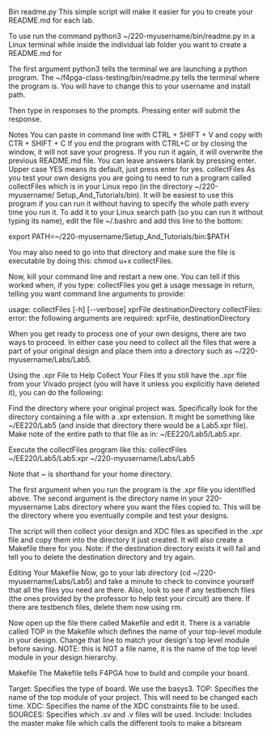 Bin
readme.py
This simple script will make it easier for you to create your README.md for each lab.

To use run the command python3 ~/220-myusername/bin/readme.py in a Linux terminal while inside the individual lab folder you want to create a README.md for

The first argument python3 tells the terminal we are launching a python program.
The ~/f4pga-class-testing/bin/readme.py tells the terminal where the program is. You will have to change this to your username and install path.

Then type in responses to the prompts. Pressing enter will submit the response.

Notes
You can paste in command line with CTRL + SHIFT + V and copy with CTR + SHIFT + C
If you end the program with CTRL+C or by closing the window, it will not save your progress.
If you run it again, it will overwrite the previous README.md file.
You can leave answers blank by pressing enter.
Upper case YES means its default, just press enter for yes.
collectFiles
As you test your own designs you are going to need to run a program called collectFiles which is in your Linux repo (in the directory ~/220-myusername/ Setup_And_Tutorials/bin). It will be easiest to use this program if you can run it without having to specify the whole path every time you run it. To add it to your Linux search path (so you can run it without typing its name), edit the file ~/.bashrc and add this line to the bottom:

export PATH=~/220-myusername/Setup_And_Tutorials/bin:$PATH

You may also need to go into that directory and make sure the file is executable by doing this: chmod u+x collectFiles.

Now, kill your command line and restart a new one. You can tell if this worked when, if you type: collectFiles you get a usage message in return, telling you want command line arguments to provide:

usage: collectFiles [-h] [--verbose] xprFile destinationDirectory
collectFiles: error: the following arguments are required: xprFile, destinationDirectory

When you get ready to process one of your own designs, there are two ways to proceed. In either case you need to collect all the files that were a part of your original design and place them into a directory such as ~/220-myusername/Labs/Lab5.

Using the .xpr File to Help Collect Your Files
If you still have the .xpr file from your Vivado project (you will have it unless you explicitly have deleted it), you can do the following:

Find the directory where your original project was. Specifically look for the directory containing a file with a .xpr extension. It might be something like ~/EE220/Lab5 (and inside that directory there would be a Lab5.xpr file). Make note of the entire path to that file as in: ~/EE220/Lab5/Lab5.xpr.

Execute the collectFiles program like this:
collectFiles ~/EE220/Lab5/Lab5.xpr ~/220-myusername/Labs/Lab5

Note that ~ is shorthand for your home directory.

The first argument when you run the program is the .xpr file you identified above. The second argument is the directory name in your 220-myusername Labs directory where you want the files copied to. This will be the directory where you eventually compile and test your designs.

The script will then collect your design and XDC files as specified in the .xpr file and copy them into the directory it just created. It will also create a Makefile there for you. Note: if the destination directory exists it will fail and tell you to delete the destination directory and try again.

Editing Your Makefile
Now, go to your lab directory (cd ~/220-myusername/Labs/Lab5) and take a minute to check to convince yourself that all the files you need are there. Also, look to see if any testbench files (the ones provided by the professor to help test your circuit) are there. If there are testbench files, delete them now using rm.

Now open up the file there called Makefile and edit it. There is a variable called TOP in the Makefile which defines the name of your top-level module in your design. Change that line to match your design's top level module before saving. NOTE: this is NOT a file name, it is the name of the top level module in your design hierarchy.

Makefile
The Makefile tells F4PGA how to build and compile your board.

Target: Specifies the type of board. We use the basys3.
TOP: Specifies the name of the top module of your project. This will need to be changed each time.
XDC: Specifies the name of the XDC constraints file to be used.
SOURCES: Specifies which .sv and .v files will be used.
Include: Includes the master make file which calls the different tools to make a bitsream
